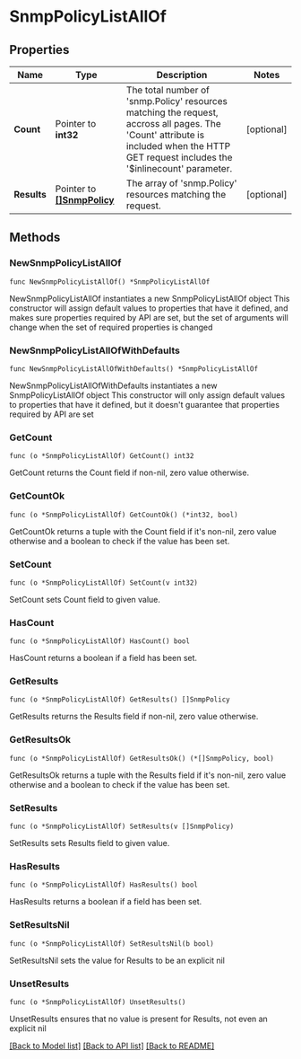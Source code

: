 # SnmpPolicyListAllOf

## Properties

Name | Type | Description | Notes
------------ | ------------- | ------------- | -------------
**Count** | Pointer to **int32** | The total number of &#39;snmp.Policy&#39; resources matching the request, accross all pages. The &#39;Count&#39; attribute is included when the HTTP GET request includes the &#39;$inlinecount&#39; parameter. | [optional] 
**Results** | Pointer to [**[]SnmpPolicy**](SnmpPolicy.md) | The array of &#39;snmp.Policy&#39; resources matching the request. | [optional] 

## Methods

### NewSnmpPolicyListAllOf

`func NewSnmpPolicyListAllOf() *SnmpPolicyListAllOf`

NewSnmpPolicyListAllOf instantiates a new SnmpPolicyListAllOf object
This constructor will assign default values to properties that have it defined,
and makes sure properties required by API are set, but the set of arguments
will change when the set of required properties is changed

### NewSnmpPolicyListAllOfWithDefaults

`func NewSnmpPolicyListAllOfWithDefaults() *SnmpPolicyListAllOf`

NewSnmpPolicyListAllOfWithDefaults instantiates a new SnmpPolicyListAllOf object
This constructor will only assign default values to properties that have it defined,
but it doesn't guarantee that properties required by API are set

### GetCount

`func (o *SnmpPolicyListAllOf) GetCount() int32`

GetCount returns the Count field if non-nil, zero value otherwise.

### GetCountOk

`func (o *SnmpPolicyListAllOf) GetCountOk() (*int32, bool)`

GetCountOk returns a tuple with the Count field if it's non-nil, zero value otherwise
and a boolean to check if the value has been set.

### SetCount

`func (o *SnmpPolicyListAllOf) SetCount(v int32)`

SetCount sets Count field to given value.

### HasCount

`func (o *SnmpPolicyListAllOf) HasCount() bool`

HasCount returns a boolean if a field has been set.

### GetResults

`func (o *SnmpPolicyListAllOf) GetResults() []SnmpPolicy`

GetResults returns the Results field if non-nil, zero value otherwise.

### GetResultsOk

`func (o *SnmpPolicyListAllOf) GetResultsOk() (*[]SnmpPolicy, bool)`

GetResultsOk returns a tuple with the Results field if it's non-nil, zero value otherwise
and a boolean to check if the value has been set.

### SetResults

`func (o *SnmpPolicyListAllOf) SetResults(v []SnmpPolicy)`

SetResults sets Results field to given value.

### HasResults

`func (o *SnmpPolicyListAllOf) HasResults() bool`

HasResults returns a boolean if a field has been set.

### SetResultsNil

`func (o *SnmpPolicyListAllOf) SetResultsNil(b bool)`

 SetResultsNil sets the value for Results to be an explicit nil

### UnsetResults
`func (o *SnmpPolicyListAllOf) UnsetResults()`

UnsetResults ensures that no value is present for Results, not even an explicit nil

[[Back to Model list]](../README.md#documentation-for-models) [[Back to API list]](../README.md#documentation-for-api-endpoints) [[Back to README]](../README.md)


